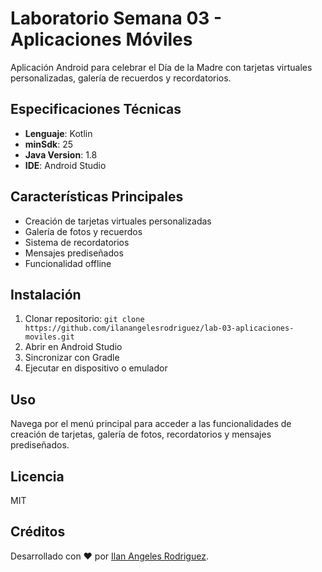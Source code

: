 # Laboratorio Semana 03 - Aplicaciones Móviles

Aplicación Android para celebrar el Día de la Madre con tarjetas virtuales personalizadas, galería de recuerdos y recordatorios.

## Especificaciones Técnicas
- **Lenguaje**: Kotlin
- **minSdk**: 25
- **Java Version**: 1.8
- **IDE**: Android Studio

## Características Principales
- Creación de tarjetas virtuales personalizadas
- Galería de fotos y recuerdos
- Sistema de recordatorios
- Mensajes prediseñados
- Funcionalidad offline

## Instalación
1. Clonar repositorio: `git clone https://github.com/ilanangelesrodriguez/lab-03-aplicaciones-moviles.git`
2. Abrir en Android Studio
3. Sincronizar con Gradle
4. Ejecutar en dispositivo o emulador

## Uso
Navega por el menú principal para acceder a las funcionalidades de creación de tarjetas, galería de fotos, recordatorios y mensajes prediseñados.

## Licencia
MIT

## Créditos
Desarrollado con ❤️ por [Ilan Angeles Rodriguez](https://www.linkedin.com/in/ilanangelesrodriguez/).

